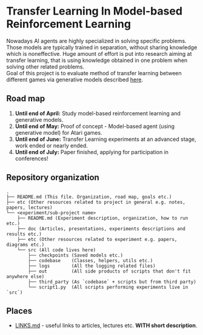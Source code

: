 # Transfer Learning In Model-based Reinforcement Learning

Nowadays AI agents are highly specialized in solving specific problems. Those models are typically trained in separation, without sharing knowledge which is noneffective. Huge amount of effort is put into research aiming at transfer learning, that is using knowledge obtained in one problem when solving other related problems.  
Goal of this project is to evaluate method of transfer learning between different games via generative models described [here](https://blog.openai.com/requests-for-research-2/).

## Road map
1. **Until end of April:** Study model-based reinforcement learning and generative models.
2. **Until end of May:** Proof of concept - Model-based agent (using generative model) for Atari games.
3. **Until end of June:** Transfer Learning experiments at an advanced stage, work ended or nearly ended.
4. **Until end of July:** Paper finished, applying for participation in conferences!

## Repository organization

```
.
├── README.md (This file. Organization, road map, goals etc.)
├── etc (Other resources related to project in general e.g. notes, papers, lectures)
└── <experiment/sub-project name> 
    ├── README.md (Experiment description, organization, how to run etc.)
    ├── doc (Articles, presentations, experiments descriptions and results etc.)
    ├── etc (Other resources related to experiment e.g. papers, diagrams etc.)
    └── src (All code lives here)
        ├── checkpoints (Saved models etc.)
        ├── codebase    (Classes, helpers, utils etc.)
        ├── logs        (All the logging related files)
        ├── out         (All side products of scripts that don't fit anywhere else)
        ├── third_party (As `codebase` + scripts but from third party)
        └── script1.py  (All scripts performing experiments live in `src`)

```

## Places

* [LINKS.md](https://github.com/piojanu/Transfer-Learning-in-RL/blob/master/LINKS.md) - useful links to articles, lectures etc. **WITH short description**.

